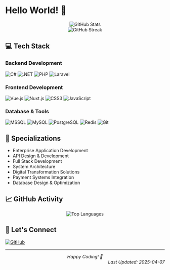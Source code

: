 # Hello World! 👋

<div align="center">
  <img src="https://github-readme-stats.vercel.app/api?username=T3mmyKay&show_icons=true&theme=tokyonight&include_all_commits=true&count_private=true" alt="GitHub Stats" />
</div>

<div align="center">
  <img src="https://github-readme-streak-stats.herokuapp.com/?user=T3mmyKay&theme=tokyonight" alt="GitHub Streak" />
</div>

## 💻 Tech Stack

### Backend Development
![C#](https://img.shields.io/badge/C%23-239120?style=for-the-badge&logo=c-sharp&logoColor=white)
![.NET](https://img.shields.io/badge/.NET-512BD4?style=for-the-badge&logo=dotnet&logoColor=white)
![PHP](https://img.shields.io/badge/PHP-777BB4?style=for-the-badge&logo=php&logoColor=white)
![Laravel](https://img.shields.io/badge/Laravel-FF2D20?style=for-the-badge&logo=laravel&logoColor=white)

### Frontend Development
![Vue.js](https://img.shields.io/badge/Vue.js-35495E?style=for-the-badge&logo=vuedotjs&logoColor=4FC08D)
![Nuxt.js](https://img.shields.io/badge/Nuxt.js-00DC82?style=for-the-badge&logo=nuxtdotjs&logoColor=white)
![CSS3](https://img.shields.io/badge/CSS3-1572B6?style=for-the-badge&logo=css3&logoColor=white)
![JavaScript](https://img.shields.io/badge/JavaScript-F7DF1E?style=for-the-badge&logo=javascript&logoColor=black)

### Database & Tools
![MSSQL](https://img.shields.io/badge/Microsoft%20SQL%20Server-CC2927?style=for-the-badge&logo=microsoft%20sql%20server&logoColor=white)
![MySQL](https://img.shields.io/badge/MySQL-005C84?style=for-the-badge&logo=mysql&logoColor=white)
![PostgreSQL](https://img.shields.io/badge/PostgreSQL-316192?style=for-the-badge&logo=postgresql&logoColor=white)
![Redis](https://img.shields.io/badge/Redis-DC382D?style=for-the-badge&logo=redis&logoColor=white)
![Git](https://img.shields.io/badge/GIT-E44C30?style=for-the-badge&logo=git&logoColor=white)

## 🎯 Specializations
- Enterprise Application Development
- API Design & Development
- Full Stack Development
- System Architecture
- Digital Transformation Solutions
- Payment Systems Integration
- Database Design & Optimization

## 📈 GitHub Activity
<div align="center">
  <img src="https://github-readme-stats.vercel.app/api/top-langs/?username=T3mmyKay&layout=compact&theme=tokyonight&hide_border=false" alt="Top Languages" />
</div>

## 🤝 Let's Connect
[![GitHub](https://img.shields.io/badge/GitHub-100000?style=for-the-badge&logo=github&logoColor=white)](https://github.com/T3mmyKay)

---
<div align="center">
  <i>Happy Coding! 🚀</i>
</div>

<div align="right">
  <i>Last Updated: 2025-04-07</i>
</div>
